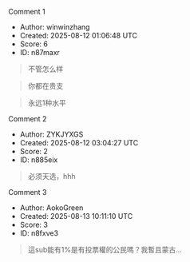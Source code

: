 Comment 1

- Author: winwinzhang
- Created: 2025-08-12 01:06:48 UTC
- Score: 6
- ID: n87maxr

> 不管怎么样

> 你都在贵支

> 永远1种水平

Comment 2

- Author: ZYKJYXGS
- Created: 2025-08-12 03:04:27 UTC
- Score: 2
- ID: n885eix

> 必须天选，hhh

Comment 3

- Author: AokoGreen
- Created: 2025-08-13 10:11:10 UTC
- Score: 3
- ID: n8fxve3

> 這sub能有1%是有投票權的公民嗎？我暫且蒙古...
